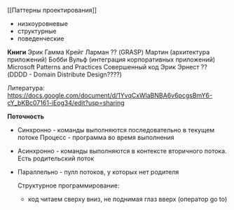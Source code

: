 [[Паттерны проектирования]]
- низкоуровневые
- структурные
- поведенческие

**Книги**
Эрик Гамма
Крейг Ларман ?? (GRASP)
Мартин (архитектура приложений)
Бобби Вульф (интеграция корпоративных приложений)
Microsoft Patterns and Practices
Совершенный код
Эрик Эрнест ?? (DDDD - Domain Distribute Design????)

Литература: https://docs.google.com/document/d/1YvqCxWlaBNBA6v6pcgsBmY6-cY_bKBc07161-iEog34/edit?usp=sharing

**Поточность**
- Синхронно - команды выполняются последовательно в текущем потоке
Процесс - программа во время выполнения
- Асинхронно - команды выполняются в контексте вторичного потока. Есть родительский поток
- Параллельно - пулл потоков, у которых нет родителя

	Структурное программирование:
	- код читаем сверху вниз, не поднимая глаз вверх (оператор go to)